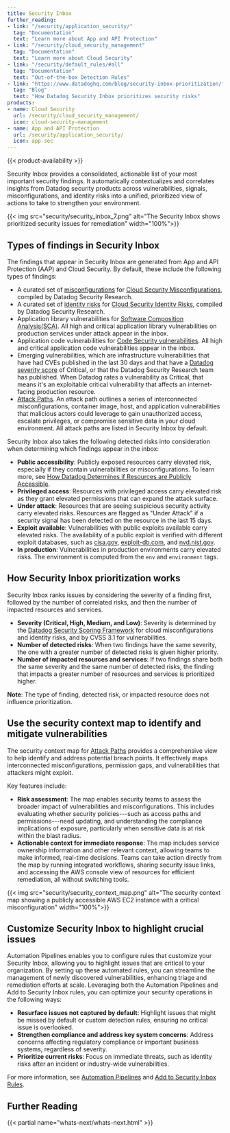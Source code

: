 ```yaml
---
title: Security Inbox
further_reading:
- link: "/security/application_security/"
  tag: "Documentation"
  text: "Learn more about App and API Protection"
- link: "/security/cloud_security_management"
  tag: "Documentation"
  text: "Learn more about Cloud Security"
- link: "/security/default_rules/#all"
  tag: "Documentation"
  text: "Out-of-the-box Detection Rules"
- link: "https://www.datadoghq.com/blog/security-inbox-prioritization/"
  tag: "Blog"
  text: "How Datadog Security Inbox prioritizes security risks"
products:
- name: Cloud Security
  url: /security/cloud_security_management/
  icon: cloud-security-management
- name: App and API Protection
  url: /security/application_security/
  icon: app-sec
---
```


{{< product-availability >}}

Security Inbox provides a consolidated, actionable list of your most important security findings. It automatically contextualizes and correlates insights from Datadog security products across vulnerabilities, signals, misconfigurations, and identity risks into a unified, prioritized view of actions to take to strengthen your environment.

{{< img src="security/security_inbox_7.png" alt="The Security Inbox shows prioritized security issues for remediation" width="100%">}}

## Types of findings in Security Inbox

The findings that appear in Security Inbox are generated from App and API Protection (AAP) and Cloud Security. By default, these include the following types of findings:

- A curated set of [misconfigurations][1] for [Cloud Security Misconfigurations][2], compiled by Datadog Security Research.
- A curated set of [identity risks][1] for [Cloud Security Identity Risks][3], compiled by Datadog Security Research.
- Application library vulnerabilities for [Software Composition Analysis(SCA)][4]. All high and critical application library vulnerabilities on production services under attack appear in the inbox.
- Application code vulnerabilities for [Code Security vulnerabilities][5]. All high and critical application code vulnerabilities appear in the inbox.
- Emerging vulnerabilities, which are infrastructure vulnerabilities that have had CVEs published in the last 30 days and that have a [Datadog severity score][10] of Critical, or that the Datadog Security Research team has published. When Datadog rates a vulnerability as Critical, that means it's an exploitable critical vulnerability that affects an internet-facing production resource.
- [Attack Paths][1]. An attack path outlines a series of interconnected misconfigurations, container image, host, and application vulnerabilities that malicious actors could leverage to gain unauthorized access, escalate privileges, or compromise sensitive data in your cloud environment. All attack paths are listed in Security Inbox by default.

Security Inbox also takes the following detected risks into consideration when determining which findings appear in the inbox:

- **Public accessibility**: Publicly exposed resources carry elevated risk, especially if they contain vulnerabilities or misconfigurations. To learn more, see [How Datadog Determines if Resources are Publicly Accessible][6].
- **Privileged access**: Resources with privileged access carry elevated risk as they grant elevated permissions that can expand the attack surface.
- **Under attack**: Resources that are seeing suspicious security activity carry elevated risks. Resources are flagged as "Under Attack" if a security signal has been detected on the resource in the last 15 days.
- **Exploit available**: Vulnerabilities with public exploits available carry elevated risks. The availability of a public exploit is verified with different exploit databases, such as [cisa.gov][7], [exploit-db.com][8], and [nvd.nist.gov][9].
- **In production**: Vulnerabilities in production environments carry elevated risks. The environment is computed from the `env` and `environment` tags.

## How Security Inbox prioritization works

Security Inbox ranks issues by considering the severity of a finding first, followed by the number of correlated risks, and then the number of impacted resources and services.

- **Severity (Critical, High, Medium, and Low)**: Severity is determined by the [Datadog Security Scoring Framework][10] for cloud misconfigurations and identity risks, and by CVSS 3.1 for vulnerabilities.
- **Number of detected risks**: When two findings have the same severity, the one with a greater number of detected risks is given higher priority.
- **Number of impacted resources and services**: If two findings share both the same severity and the same number of detected risks, the finding that impacts a greater number of resources and services is prioritized higher.

**Note**: The type of finding, detected risk, or impacted resource does not influence prioritization.

## Use the security context map to identify and mitigate vulnerabilities

The security context map for [Attack Paths](#types-of-findings-in-security-inbox) provides a comprehensive view to help identify and address potential breach points. It effectively maps interconnected misconfigurations, permission gaps, and vulnerabilities that attackers might exploit.

Key features include:

- **Risk assessment**: The map enables security teams to assess the broader impact of vulnerabilities and misconfigurations. This includes evaluating whether security policies---such as access paths and permissions---need updating, and understanding the compliance implications of exposure, particularly when sensitive data is at risk within the blast radius.
- **Actionable context for immediate response**: The map includes service ownership information and other relevant context, allowing teams to make informed, real-time decisions. Teams can take action directly from the map by running integrated workflows, sharing security issue links, and accessing the AWS console view of resources for efficient remediation, all without switching tools.

{{< img src="security/security_context_map.png" alt="The security context map showing a publicly accessible AWS EC2 instance with a critical misconfiguration" width="100%">}}

## Customize Security Inbox to highlight crucial issues

Automation Pipelines enables you to configure rules that customize your Security Inbox, allowing you to highlight issues that are critical to your organization. By setting up these automated rules, you can streamline the management of newly discovered vulnerabilities, enhancing triage and remediation efforts at scale. Leveraging both the Automation Pipelines and Add to Security Inbox rules, you can optimize your security operations in the following ways:

- **Resurface issues not captured by default**: Highlight issues that might be missed by default or custom detection rules, ensuring no critical issue is overlooked.
- **Strengthen compliance and address key system concerns**: Address concerns affecting regulatory compliance or important business systems, regardless of severity.
- **Prioritize current risks**: Focus on immediate threats, such as identity risks after an incident or industry-wide vulnerabilities.

For more information, see [Automation Pipelines][11] and [Add to Security Inbox Rules][12].

## Further Reading

{{< partial name="whats-next/whats-next.html" >}}

[1]: /security/default_rules/?category=all#all
[2]: /security/cloud_security_management/misconfigurations/
[3]: /security/cloud_security_management/identity_risks/
[4]: /security/code_security/software_composition_analysis
[5]: /security/code_security/iast
[6]: /security/cloud_security_management/guide/public-accessibility-logic/
[7]: https://www.cisa.gov/
[8]: https://www.exploit-db.com/
[9]: https://nvd.nist.gov/
[10]: /security/cloud_security_management/severity_scoring/#cloud-security-severity-scoring-framework
[11]: /security/automation_pipelines/
[12]: /security/automation_pipelines/security_inbox